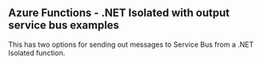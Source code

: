 ## Azure Functions - .NET Isolated with output service bus examples

This has two options for sending out messages to Service Bus from a .NET Isolated function. 
